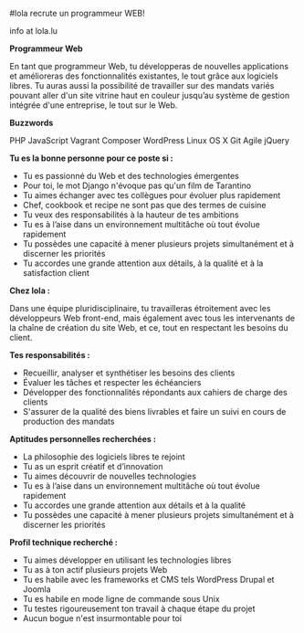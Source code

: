 #lola recrute un programmeur WEB!

info at lola.lu

**Programmeur Web**
 
En tant que programmeur Web, tu développeras de nouvelles applications et amélioreras des fonctionnalités existantes, le tout grâce aux logiciels libres. Tu auras aussi la possibilité de travailler sur des mandats variés pouvant aller d'un site vitrine haut en couleur jusqu’au système de gestion intégrée d'une entreprise, le tout sur le Web.
 
**Buzzwords**
 
PHP JavaScript Vagrant Composer WordPress Linux OS X Git Agile jQuery

**Tu es la bonne personne pour ce poste si :**
 
- Tu es passionné du Web et des technologies émergentes
- Pour toi, le mot Django n'évoque pas qu'un film de Tarantino
- Tu aimes échanger avec tes collègues pour évoluer plus rapidement
- Chef, cookbook et recipe ne sont pas que des termes de cuisine
- Tu veux des responsabilités à la hauteur de tes ambitions
- Tu es à l’aise dans un environnement multitâche où tout évolue rapidement
- Tu possèdes une capacité à mener plusieurs projets simultanément et à discerner les priorités
- Tu accordes une grande attention aux détails, à la qualité et à la satisfaction client

**Chez lola :**

Dans une équipe pluridisciplinaire, tu travailleras étroitement avec les développeurs Web front-end, mais également avec tous les intervenants de la chaîne de création du site Web, et ce, tout en respectant les besoins du client.
 
**Tes responsabilités :**
 
- Recueillir, analyser et synthétiser les besoins des clients
- Évaluer les tâches et respecter les échéanciers
- Développer des fonctionnalités répondants aux cahiers de charge des clients
- S'assurer de la qualité des biens livrables et faire un suivi en cours de production des mandats

**Aptitudes personnelles recherchées :**
 
- La philosophie des logiciels libres te rejoint
- Tu as un esprit créatif et d’innovation
- Tu aimes découvrir de nouvelles technologies
- Tu es à l’aise dans un environnement multitâche où tout évolue rapidement
- Tu accordes une grande attention aux détails et à la qualité
- Tu possèdes une capacité à mener plusieurs projets simultanément et à discerner les priorités

**Profil technique recherché :**
 
- Tu aimes développer en utilisant les technologies libres
- Tu as à ton actif plusieurs projets Web
- Tu es habile avec les frameworks et CMS tels  WordPress Drupal et Joomla
- Tu es habile en mode ligne de commande sous Unix
- Tu testes rigoureusement ton travail à chaque étape du projet
- Aucun bogue n'est insurmontable pour toi
